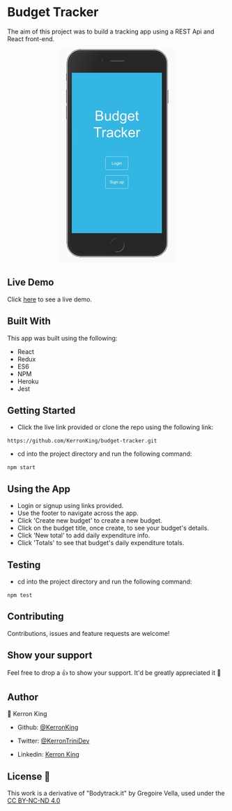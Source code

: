 # Budget Tracker

The aim of this project was to build a tracking app using a REST Api and React front-end.

<p align="center">
  <img src="public/BTScreencap.jpg">
</p>

## Live Demo

Click [here](https://king-budget-tracker.herokuapp.com/) to see a live demo.

## Built With

This app was built using the following:
- React
- Redux
- ES6
- NPM
- Heroku
- Jest

## Getting Started

* Click the live link provided or clone the repo using the following link:

```
https://github.com/KerronKing/budget-tracker.git
```

* cd into the project directory and run the following command:

```
npm start
```

## Using the App

* Login or signup using links provided.
* Use the footer to navigate across the app.
* Click 'Create new budget' to create a new budget.
* Click on the budget title, once create, to see your budget's details.
* Click 'New total' to add daily expenditure info.
* Click 'Totals' to see that budget's daily expenditure totals.

## Testing

* cd into the project directory and run the following command:

```
npm test
```

## Contributing

Contributions, issues and feature requests are welcome!

## Show your support

Feel free to drop a :+1: to show your support. It'd be greatly appreciated it :pray:

## Author

:bust_in_silhouette: Kerron King

* Github: [@KerronKing](https://github.com/KerronKing)

* Twitter: [@KerronTriniDev](https://twitter.com/kerrontrinidev)

* Linkedin: [Kerron King](linkedin.com/in/kerron-shawn-king)

## License :memo:

This work is a derivative of "Bodytrack.it" by Gregoire Vella, used under
the [CC BY-NC-ND 4.0](https://creativecommons.org/licenses/by-nc-nd/4.0/)